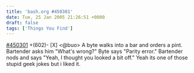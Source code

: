 ```yaml
---
title: 'bash.org #450301'
date: Tue, 25 Jan 2005 21:26:51 +0000
draft: false
tags: ['Things You Find']
---
```


[#450301](http://www.bash.org/?450301) +(602)- \[X\] <@buo> A byte walks into a bar and orders a pint. Bartender asks him "What's wrong?" Byte says "Parity error." Bartender nods and says "Yeah, I thought you looked a bit off." Yeah its one of those stupid geek jokes but i liked it.